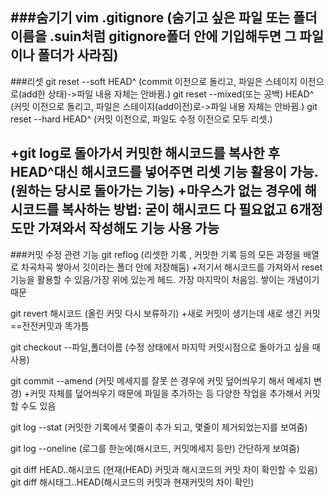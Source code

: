 ###숨기기
vim .gitignore (숨기고 싶은 파일 또는 폴더 이름을 .suin처럼 gitignore폴더 안에 기입해두면 그 파일이나 폴더가 사라짐)
---
###리셋
git reset --soft HEAD^ (commit 이전으로 돌리고, 파일은 스테이지 이전으로(add한 상태)->파일 내용 자체는 안바뀜.) 
git reset --mixed(또는 공백) HEAD^ (커밋 이전으로 돌리고, 파일은 스테이지(add이전)로->파일 내용 자체는 안바뀜.) 
git reset --hard HEAD^ (커밋 이전으로, 파일도 수정 이전으로 모두 리셋.)

+git log로 돌아가서 커밋한 해시코드를 복사한 후 HEAD^대신 해시코드를 넣어주면 리셋 기능 활용이 가능. (원하는 당시로 돌아가는 기능)
+마우스가 없는 경우에 해시코드를 복사하는 방법: 굳이 해시코드 다 필요없고 6개정도만 가져와서 작성해도 기능 사용 가능
---
###커밋 수정 관련 기능
git reflog (리셋한 기록 , 커밋한 기록 등의 모든 과정을 배열로 차곡차곡 쌓아서 깃이라는 폴더 안에 저장해둠)
+저기서 해시코드를 가져와서 reset기능을 활용할 수 있음/가장 위에 있는게 헤드. 가장 마지막이 처음임. 쌓이는 개념이기 때문

git revert 해시코드 (올린 커밋 다시 보류하기)
+새로 커밋이 생기는데 새로 생긴 커밋==전전커밋과 똑가틈

git checkout --파일,폴더이름 (수정 상태에서 마지막 커밋시점으로 돌아가고 싶을 때 사용)

git commit --amend (커밋 메세지를 잘못 쓴 경우에 커밋 덮어씌우기 해서 메세지 변경)
+커밋 자체를 덮어씌우기 때문에 파일을 추가하는 등 다양한 작업을 추가해서 커밋할 수도 있음

git log --stat (커밋한 기록에서 몇줄이 추가 되고, 몇줄이 제거되었는지를 보여줌)

git log --oneline (로그를 한눈에(해시코드, 커밋메세지 등만) 간단하게 보여줌)

git diff HEAD..해시코드  (현재(HEAD) 커밋과 해시코드의 커밋 차이 확인할 수 있음)
git diff 해시태그..HEAD(해시코드의 커밋과 현재커밋의 차이 확인)
